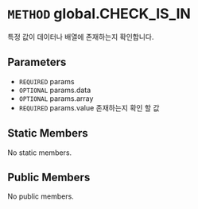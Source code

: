 # `METHOD` global.CHECK_IS_IN
특정 값이 데이터나 배열에 존재하는지 확인합니다.

## Parameters
* `REQUIRED` params 
* `OPTIONAL` params.data 
* `OPTIONAL` params.array 
* `REQUIRED` params.value	존재하는지  확인 할 값

## Static Members
No static members.

## Public Members
No public members.
